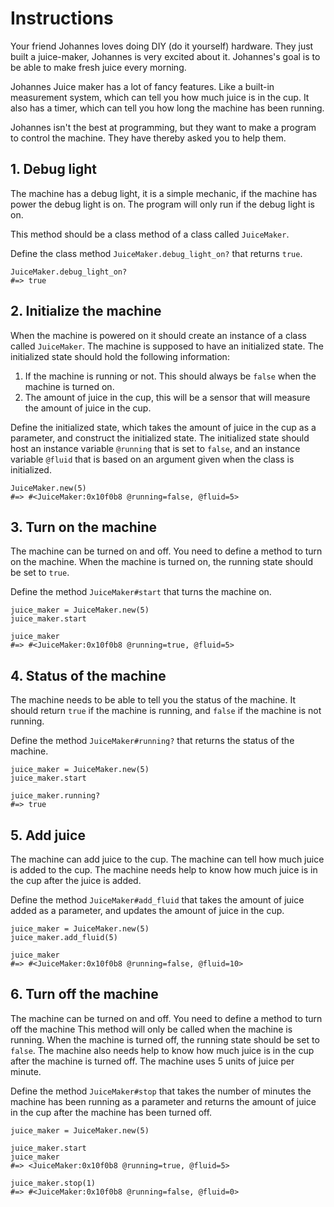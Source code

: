 # Instructions

Your friend Johannes loves doing DIY (do it yourself) hardware.
They just built a juice-maker, Johannes is very excited about it.
Johannes's goal is to be able to make fresh juice every morning.

Johannes Juice maker has a lot of fancy features.
Like a built-in measurement system, which can tell you how much juice is in the cup.
It also has a timer, which can tell you how long the machine has been running.

Johannes isn't the best at programming, but they want to make a program to control the machine.
They have thereby asked you to help them.

## 1. Debug light

The machine has a debug light, it is a simple mechanic, if the machine has power the debug light is on.
The program will only run if the debug light is on.

This method should be a class method of a class called `JuiceMaker`.

Define the class method `JuiceMaker.debug_light_on?` that returns `true`.

```crystal
JuiceMaker.debug_light_on?
#=> true
```

## 2. Initialize the machine

When the machine is powered on it should create an instance of a class called `JuiceMaker`.
The machine is supposed to have an initialized state.
The initialized state should hold the following information:

1. If the machine is running or not. This should always be `false` when the machine is turned on.
2. The amount of juice in the cup, this will be a sensor that will measure the amount of juice in the cup.

Define the initialized state, which takes the amount of juice in the cup as a parameter, and construct the initialized state.
The initialized state should host an instance variable `@running` that is set to `false`, and an instance variable `@fluid` that is based on an argument given when the class is initialized.

```crystal
JuiceMaker.new(5)
#=> #<JuiceMaker:0x10f0b8 @running=false, @fluid=5>
```

## 3. Turn on the machine

The machine can be turned on and off.
You need to define a method to turn on the machine.
When the machine is turned on, the running state should be set to `true`.

Define the method `JuiceMaker#start` that turns the machine on.

```crystal
juice_maker = JuiceMaker.new(5)
juice_maker.start

juice_maker
#=> #<JuiceMaker:0x10f0b8 @running=true, @fluid=5>
```

## 4. Status of the machine

The machine needs to be able to tell you the status of the machine.
It should return `true` if the machine is running, and `false` if the machine is not running.

Define the method `JuiceMaker#running?` that returns the status of the machine.

```crystal
juice_maker = JuiceMaker.new(5)
juice_maker.start

juice_maker.running?
#=> true
```

## 5. Add juice

The machine can add juice to the cup.
The machine can tell how much juice is added to the cup.
The machine needs help to know how much juice is in the cup after the juice is added.

Define the method `JuiceMaker#add_fluid` that takes the amount of juice added as a parameter, and updates the amount of juice in the cup.

```crystal
juice_maker = JuiceMaker.new(5)
juice_maker.add_fluid(5)

juice_maker
#=> #<JuiceMaker:0x10f0b8 @running=false, @fluid=10>
```

## 6. Turn off the machine

The machine can be turned on and off.
You need to define a method to turn off the machine
This method will only be called when the machine is running.
When the machine is turned off, the running state should be set to `false`.
The machine also needs help to know how much juice is in the cup after the machine is turned off.
The machine uses 5 units of juice per minute.

Define the method `JuiceMaker#stop` that takes the number of minutes the machine has been running as a parameter and returns the amount of juice in the cup after the machine has been turned off.

```crystal
juice_maker = JuiceMaker.new(5)

juice_maker.start
juice_maker
#=> <JuiceMaker:0x10f0b8 @running=true, @fluid=5>

juice_maker.stop(1)
#=> #<JuiceMaker:0x10f0b8 @running=false, @fluid=0>
```
